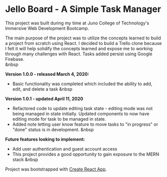 # Jello Board - A Simple Task Manager

This project was built during my time at Juno College of Technology's Immersive Web Development Bootcamp.  

The main purpose of the project was to utilize the concepts learned to build a project from scratch using React.  I decided to build a Trello clone because I felt it will help solidify the concepts learned and expose me to working through many challenges with React.  Tasks added persist using Google Firebase.  
&nbsp

**Version 1.0.0 - released March 4, 2020:**
- Basic functionality was completed which included the ability to add, edit, and delete a task
&nbsp

**Version 1.0.1 - updated April 11, 2020**
- Refactored code to update editing task state - editing mode was not being managed in state initially. Updated components to now have editing mode for task to be managed in state.
- Added note letting user know feature to move tasks to "in progress" or "done" status is in development.
&nbsp

**Future features looking to implement:**
- Add user authentication and guest account access
- This project provides a good opportunity to gain exposure to the MERN stack
&nbsp


Project was bootstrapped with [Create React App](https://github.com/facebook/create-react-app).